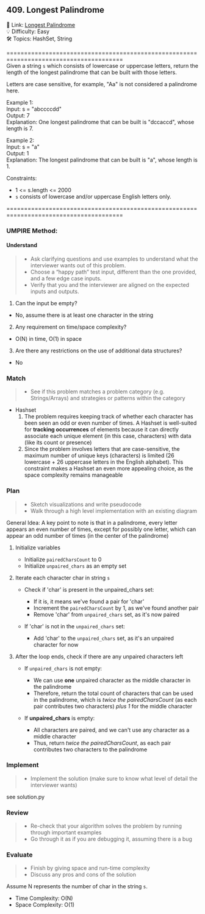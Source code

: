 ## 409. Longest Palindrome
🔗  Link: [Longest Palindrome](https://leetcode.com/problems/longest-palindrome/description/)<br>
💡 Difficulty: Easy<br>
🛠️ Topics: HashSet, String<br>

=======================================================================================<br>
Given a string `s` which consists of lowercase or uppercase letters, return the length of the longest palindrome that can be built with those letters.<br>

Letters are case sensitive, for example, "Aa" is not considered a palindrome here.

Example 1:<br>
Input: s = "abccccdd"<br>
Output: 7<br>
Explanation: One longest palindrome that can be built is "dccaccd", whose length is 7.<br>

Example 2:<br>
Input: s = "a"<br>
Output: 1<br>
Explanation: The longest palindrome that can be built is "a", whose length is 1.<br>

Constraints:<br>
- 1 <= s.length <= 2000<br>
- `s` consists of lowercase and/or uppercase English letters only.

=======================================================================================<br>
### UMPIRE Method:
#### Understand

> - Ask clarifying questions and use examples to understand what the interviewer wants out of this problem.
> - Choose a “happy path” test input, different than the one provided, and a few edge case inputs. 
> - Verify that you and the interviewer are aligned on the expected inputs and outputs.
1. Can the input be empty?
- No, assume there is at least one character in the string
2. Any requirement on time/space complexity?
- O(N) in time, O(1) in space
3. Are there any restrictions on the use of additional data structures?
-  No


### Match
> - See if this problem matches a problem category (e.g. Strings/Arrays) and strategies or patterns within the category


- Hashset <br>
    1) The problem requires keeping track of whether each character has been seen an odd or even number of times. A Hashset is well-suited for **tracking occurrences** of elements because it can directly associate each unique element (in this case, characters) with data (like its count or presence)
    2) Since the problem involves letters that are case-sensitive, the maximum number of unique keys (characters) is limited (26 lowercase + 26 uppercase letters in the English alphabet). This constraint makes a Hashset an even more appealing choice, as the space complexity remains manageable

### Plan
> - Sketch visualizations and write pseudocode
> - Walk through a high level implementation with an existing diagram

General Idea: A key point to note is that in a palindrome, every letter appears an even number of times, except for possibly one letter, which can appear an odd number of times (in the center of the palindrome)

1) Initialize variables
    - Initialize `pairedCharsCount` to 0
    - Initialize `unpaired_chars` as an empty set

2) Iterate each character char in string `s`
    - Check if 'char' is present in the unpaired_chars set:
        - If it is, it means we've found a pair for 'char'
        - Increment the `pairedCharsCount` by 1, as we've found another pair
        - Remove 'char' from `unpaired_chars` set, as it's now paired

    - If 'char' is not in the `unpaired_chars` set:
        - Add 'char' to the `unpaired_chars` set, as it's an unpaired character for now

3) After the loop ends, check if there are any unpaired characters left
    - If `unpaired_chars` is not empty:
        - We can use **one** unpaired character as the middle character in the palindrome
        - Therefore, return the total count of characters that can be used in the palindrome, which is *twice the pairedCharsCount* (as each pair contributes two characters) *plus 1* for the middle character

    - If **unpaired_chars** is empty:
        - All characters are paired, and we can't use any character as a middle character
        - Thus, return *twice the pairedCharsCount*, as each pair contributes two characters to the palindrome


### Implement
> - Implement the solution (make sure to know what level of detail the interviewer wants)

see solution.py

### Review
> - Re-check that your algorithm solves the problem by running through important examples
> - Go through it as if you are debugging it, assuming there is a bug
### Evaluate
> - Finish by giving space and run-time complexity
> - Discuss any pros and cons of the solution

Assume N represents the number of char in the string `s`.


- Time Complexity: O(N)
- Space Complexity: O(1)
